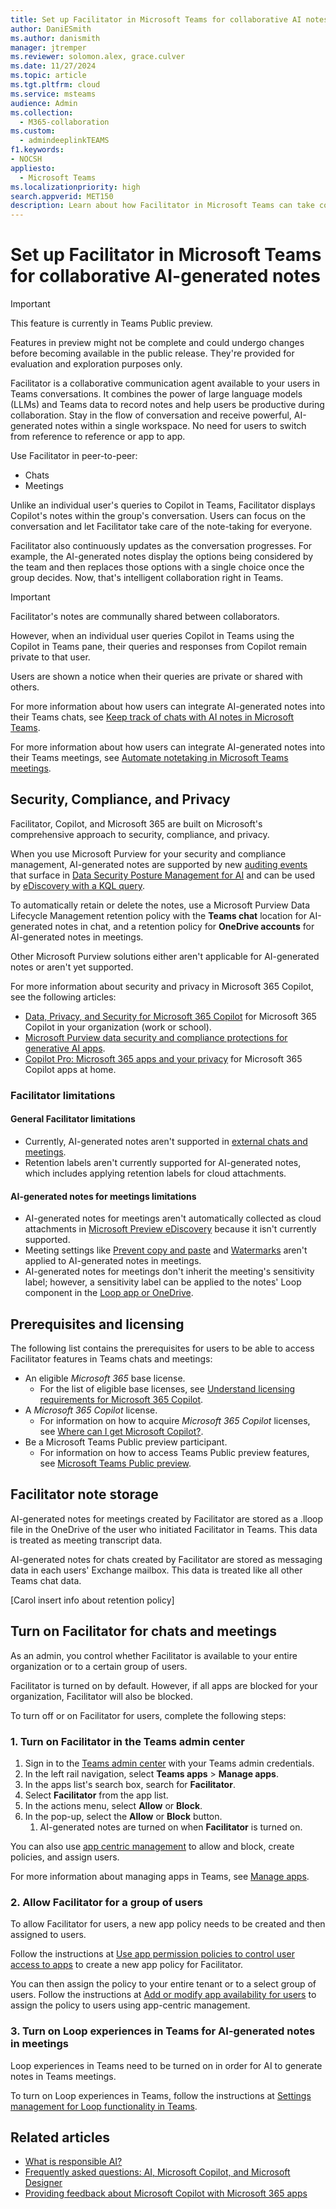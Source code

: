 ```yaml
---
title: Set up Facilitator in Microsoft Teams for collaborative AI notes
author: DaniESmith
ms.author: danismith
manager: jtremper
ms.reviewer: solomon.alex, grace.culver
ms.date: 11/27/2024
ms.topic: article
ms.tgt.pltfrm: cloud
ms.service: msteams
audience: Admin
ms.collection: 
  - M365-collaboration
ms.custom:
  - admindeeplinkTEAMS
f1.keywords:
- NOCSH
appliesto: 
  - Microsoft Teams
ms.localizationpriority: high
search.appverid: MET150
description: Learn about how Facilitator in Microsoft Teams can take collaborative AI-generated notes powered by Copilot.
---
```


# Set up Facilitator in Microsoft Teams for collaborative AI-generated notes

> [!IMPORTANT]
> This feature is currently in Teams Public preview.
>
> Features in preview might not be complete and could undergo changes before becoming available in the public release. They're provided for evaluation and exploration purposes only.

Facilitator is a collaborative communication agent available to your users in Teams conversations. It combines the power of large language models (LLMs) and Teams data to record notes and help users be productive during collaboration. Stay in the flow of conversation and receive powerful, AI-generated notes within a single workspace. No need for users to switch from reference to reference or app to app.

Use Facilitator in peer-to-peer:

- Chats
- Meetings

Unlike an individual user's queries to Copilot in Teams, Facilitator displays Copilot's notes within the group's conversation. Users can focus on the conversation and let Facilitator take care of the note-taking for everyone.

Facilitator also continuously updates as the conversation progresses. For example, the AI-generated notes display the options being considered by the team and then replaces those options with a single choice once the group decides. Now, that's intelligent collaboration right in Teams.

> [!IMPORTANT]
> Facilitator's notes are communally shared between collaborators.
>
> However, when an individual user queries Copilot in Teams using the Copilot in Teams pane, their queries and responses from Copilot remain private to that user.
>
> Users are shown a notice when their queries are private or shared with others.

For more information about how users can integrate AI-generated notes into their Teams chats, see [Keep track of chats with AI notes in Microsoft Teams](https://support.microsoft.com/office/keep-track-of-chats-with-AI-notes-in-Microsoft-Teams-0b7efbd0-fd3e-48e7-9a4b-4ea22cdc12c0).

For more information about how users can integrate AI-generated notes into their Teams meetings, see [Automate notetaking in Microsoft Teams meetings](https://support.microsoft.com/office/automate-notetaking-in-Microsoft-Teams-meetings-37657f91-39b5-40eb-9421-45141e3ce9f6).

## Security, Compliance, and Privacy

Facilitator, Copilot, and Microsoft 365 are built on Microsoft's comprehensive approach to security, compliance, and privacy.

When you use Microsoft Purview for your security and compliance management, AI-generated notes are supported by new [auditing events](/purview/audit-log-activities#microsoft-teams-activities) that surface in [Data Security Posture Management for AI](/purview/ai-microsoft-purview#data-security-posture-management-for-ai-provides-insights-policies-and-controls-for-ai-apps) and can be used by [eDiscovery with a KQL query](/purview/edisc-keyword-query-language).

To automatically retain or delete the notes, use a Microsoft Purview Data Lifecycle Management retention policy with the **Teams chat** location for AI-generated notes in chat, and a retention policy for **OneDrive accounts** for AI-generated notes in meetings.

Other Microsoft Purview solutions either aren't applicable for AI-generated notes or aren't yet supported.

For more information about security and privacy in Microsoft 365 Copilot, see the following articles:

- [Data, Privacy, and Security for Microsoft 365 Copilot](/copilot/microsoft-365/microsoft-365-copilot-privacy) for Microsoft 365 Copilot in your organization (work or school).
- [Microsoft Purview data security and compliance protections for generative AI apps](/purview/ai-microsoft-purview).
- [Copilot Pro: Microsoft 365 apps and your privacy](https://support.microsoft.com/office/copilot-pro-microsoft-365-apps-and-your-privacy-6f0d8d80-f4bb-4c9f-989e-64a4adfd62e5) for Microsoft 365 Copilot apps at home.

### Facilitator limitations

#### General Facilitator limitations

- Currently, AI-generated notes aren't supported in [external chats and meetings](trusted-organizations-external-meetings-chat.md).
- Retention labels aren't currently supported for AI-generated notes, which includes applying retention labels for cloud attachments.

#### AI-generated notes for meetings limitations

- AI-generated notes for meetings aren't automatically collected as cloud attachments in [Microsoft Preview eDiscovery](/purview/ediscovery-cloud-attachments) because it isn't currently supported.
- Meeting settings like [Prevent copy and paste](manage-chat-sensitive-meetings.md#prevent-copying-or-forwarding-of-chat) and [Watermarks](watermark-meeting-content-video.md) aren't applied to AI-generated notes in meetings.
- AI-generated notes for meetings don't inherit the meeting's sensitivity label; however, a sensitivity label can be applied to the notes' Loop component in the [Loop app or OneDrive](/purview/sensitivity-labels-loop).

## Prerequisites and licensing

The following list contains the prerequisites for users to be able to access Facilitator features in Teams chats and meetings:

- An eligible *Microsoft 365* base license.
  - For the list of eligible base licenses, see [Understand licensing requirements for Microsoft 365 Copilot](/copilot/microsoft-365/microsoft-365-copilot-licensing).
- A *Microsoft 365 Copilot* license.
  - For information on how to acquire *Microsoft 365 Copilot* licenses, see [Where can I get Microsoft Copilot?](https://support.microsoft.com/topic/where-can-i-get-microsoft-copilot-40a622db-6d25-4266-b008-4bbcb55cf52f).
- Be a Microsoft Teams Public preview participant.
  - For information on how to access Teams Public preview features, see [Microsoft Teams Public preview](/microsoftteams/public-preview-doc-updates).

## Facilitator note storage

AI-generated notes for meetings created by Facilitator are stored as a .lloop file in the OneDrive of the user who initiated Facilitator in Teams. This data is treated as meeting transcript data.

AI-generated notes for chats created by Facilitator are stored as messaging data in each users' Exchange mailbox. This data is treated like all other Teams chat data.

[Carol insert info about retention policy]

## Turn on Facilitator for chats and meetings

As an admin, you control whether Facilitator is available to your entire organization or to a certain group of users.

Facilitator is turned on by default. However, if all apps are blocked for your organization, Facilitator will also be blocked.

To turn off or on Facilitator for users, complete the following steps:

### 1. Turn on Facilitator in the Teams admin center

1. Sign in to the [Teams admin center](https://admin.teams.microsoft.com/dashboard) with your Teams admin credentials.
1. In the left rail navigation, select **Teams apps** > **Manage apps**.
1. In the apps list's search box, search for **Facilitator**.
1. Select **Facilitator** from the app list.
1. In the actions menu, select **Allow** or **Block**.
1. In the pop-up, select the **Allow** or **Block** button.
    1. AI-generated notes are turned on when **Facilitator** is turned on.

You can also use [app centric management](/microsoftteams/app-centric-management) to allow and block, create policies, and assign users.

For more information about managing apps in Teams, see [Manage apps](manage-apps.md).

### 2. Allow Facilitator for a group of users

To allow Facilitator for users, a new app policy needs to be created and then assigned to users.

Follow the instructions at [Use app permission policies to control user access to apps](teams-app-permission-policies.md) to create a new app policy for Facilitator.

You can then assign the policy to your entire tenant or to a select group of users. Follow the instructions at [Add or modify app availability for users](/microsoftteams/app-centric-management#add-or-modify-app-availability-for-users) to assign the policy to users using app-centric management.

### 3. Turn on Loop experiences in Teams for AI-generated notes in meetings

Loop experiences in Teams need to be turned on in order for AI to generate notes in Teams meetings.

To turn on Loop experiences in Teams, follow the instructions at [Settings management for Loop functionality in Teams](/microsoft-365/loop/loop-components-configuration#settings-management-for-loop-functionality-in-teams).

## Related articles

- [What is responsible AI?](https://support.microsoft.com/topic/what-is-responsible-ai-33fc14be-15ea-4c2c-903b-aa493f5b8d92)
- [Frequently asked questions: AI, Microsoft Copilot, and Microsoft Designer](https://support.microsoft.com/topic/frequently-asked-questions-ai-microsoft-copilot-and-microsoft-designer-987b275d-f6f2-4d5d-94c5-e927cffae705)
- [Providing feedback about Microsoft Copilot with Microsoft 365 apps](https://support.microsoft.com/topic/providing-feedback-about-microsoft-copilot-with-microsoft-365-apps-c481c26a-e01a-4be3-bdd0-aee0b0b2a423?ocid=CopilotLab_SMC_Privacy_Feedback)
